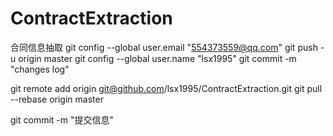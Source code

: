 # ContractExtraction
合同信息抽取
git config --global user.email "554373559@qq.com"
git push -u origin master
git config --global user.name "lsx1995"
 git commit -m "changes log"
 
git remote add origin git@github.com/lsx1995/ContractExtraction.git
git pull --rebase origin master

git commit -m "提交信息"
